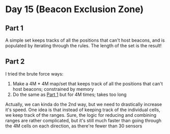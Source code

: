 # Day 15 (Beacon Exclusion Zone)

## Part 1

A simple set keeps tracks of all the positions that can't host beacons, and is
populated by iterating through the rules. The length of the set is the result!

## Part 2

I tried the brute force ways:

1. Make a 4M * 4M map/set that keeps track of all the positions that can't host
   beacons; constrained by memory
2. Do the same as [Part 1](#part-1) but for 4M times; takes too long

Actually, we can kinda do the 2nd way, but we need to drastically increase it's
speed. One idea is that instead of keeping track of the individual cells, we
keep track of the ranges. Sure, the logic for reducing and combining ranges are
rather complicated, but it's still much faster than going through the 4M cells
on each direction, as there're fewer than 30 sensors
